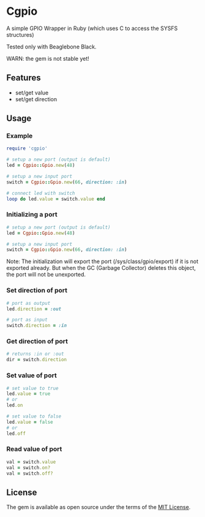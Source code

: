 # Cgpio

A simple GPIO Wrapper in Ruby (which uses C to access the SYSFS structures)

Tested only with Beaglebone Black.

WARN: the gem is not stable yet!

## Features
* set/get value
* set/get direction

## Usage
### Example
```ruby
require 'cgpio'

# setup a new port (output is default)
led = Cgpio::Gpio.new(48)

# setup a new input port
switch = Cgpio::Gpio.new(66, direction: :in)

# connect led with switch
loop do led.value = switch.value end
```

### Initializing a port
```ruby
# setup a new port (output is default)
led = Cgpio::Gpio.new(48)

# setup a new input port
switch = Cgpio::Gpio.new(66, direction: :in)
```

Note: The initialization will export the port (/sys/class/gpio/export) if it is
not exported already. But when the GC (Garbage Collector) deletes this object,
the port will not be unexported.

### Set direction of port
```ruby
# port as output
led.direction = :out

# port as input
switch.direction = :in
```

### Get direction of port
```ruby
# returns :in or :out
dir = switch.direction
```

### Set value of port
```ruby
# set value to true
led.value = true
# or
led.on

# set value to false
led.value = false
# or
led.off

```

### Read value of port
```ruby
val = switch.value
val = switch.on?
val = switch.off?
```

## License

The gem is available as open source under the terms of the [MIT License](http://opensource.org/licenses/MIT).
